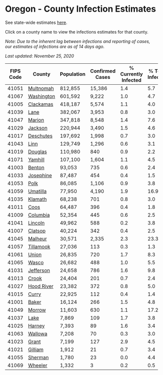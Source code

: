 # Oregon - County Infection Estimates

See state-wide estimates [here](/infections/us-or).

Click on a county name to view the infections estimates for that county.

*Note: Due to the inherent lag between infections and reporting of cases, our estimates of infections are as of 14 days ago.*

*Last updated: November 25, 2020*

|   FIPS Code |                   County |   Population |   Confirmed Cases |   % Currently Infected |   % Total Infected |
|-------------|--------------------------|--------------|-------------------|------------------------|--------------------|
|       41051 |   [Multnomah](multnomah) |      812,855 |            15,386 |                    1.4 |                5.7 |
|       41067 | [Washington](washington) |      601,592 |             9,222 |                    1.0 |                4.7 |
|       41005 |   [Clackamas](clackamas) |      418,187 |             5,574 |                    1.1 |                4.0 |
|       41039 |             [Lane](lane) |      382,067 |             3,953 |                    0.8 |                3.0 |
|       41047 |         [Marion](marion) |      347,818 |             8,548 |                    1.4 |                7.6 |
|       41029 |       [Jackson](jackson) |      220,944 |             3,490 |                    1.5 |                4.6 |
|       41017 |   [Deschutes](deschutes) |      197,692 |             1,998 |                    0.7 |                3.0 |
|       41043 |             [Linn](linn) |      129,749 |             1,296 |                    0.6 |                3.1 |
|       41019 |       [Douglas](douglas) |      110,980 |               840 |                    0.9 |                2.2 |
|       41071 |       [Yamhill](yamhill) |      107,100 |             1,604 |                    1.1 |                4.5 |
|       41003 |         [Benton](benton) |       93,053 |               735 |                    0.6 |                2.4 |
|       41033 |   [Josephine](josephine) |       87,487 |               454 |                    0.4 |                1.5 |
|       41053 |             [Polk](polk) |       86,085 |             1,106 |                    0.9 |                3.8 |
|       41059 |     [Umatilla](umatilla) |       77,950 |             4,190 |                    1.9 |               16.9 |
|       41035 |       [Klamath](klamath) |       68,238 |               701 |                    0.8 |                3.0 |
|       41011 |             [Coos](coos) |       64,487 |               396 |                    0.4 |                1.8 |
|       41009 |     [Columbia](columbia) |       52,354 |               445 |                    0.6 |                2.5 |
|       41041 |       [Lincoln](lincoln) |       49,962 |               588 |                    0.2 |                3.8 |
|       41007 |       [Clatsop](clatsop) |       40,224 |               342 |                    0.4 |                2.5 |
|       41045 |       [Malheur](malheur) |       30,571 |             2,335 |                    2.3 |               23.3 |
|       41057 |   [Tillamook](tillamook) |       27,036 |               113 |                    0.3 |                1.3 |
|       41061 |           [Union](union) |       26,835 |               720 |                    1.7 |                8.3 |
|       41065 |           [Wasco](wasco) |       26,682 |               488 |                    1.0 |                5.5 |
|       41031 |   [Jefferson](jefferson) |       24,658 |               786 |                    1.6 |                9.8 |
|       41013 |           [Crook](crook) |       24,404 |               201 |                    0.7 |                2.4 |
|       41027 | [Hood River](hood-river) |       23,382 |               372 |                    0.8 |                5.0 |
|       41015 |           [Curry](curry) |       22,925 |               112 |                    0.4 |                1.4 |
|       41001 |           [Baker](baker) |       16,124 |               266 |                    1.5 |                4.8 |
|       41049 |         [Morrow](morrow) |       11,603 |               630 |                    1.1 |               17.2 |
|       41037 |             [Lake](lake) |        7,869 |               109 |                    1.7 |                3.8 |
|       41025 |         [Harney](harney) |        7,393 |                89 |                    1.6 |                3.4 |
|       41063 |       [Wallowa](wallowa) |        7,208 |                70 |                    0.3 |                3.0 |
|       41023 |           [Grant](grant) |        7,199 |               127 |                    2.9 |                4.5 |
|       41021 |       [Gilliam](gilliam) |        1,912 |                21 |                    0.7 |                3.4 |
|       41055 |       [Sherman](sherman) |        1,780 |                23 |                    0.0 |                4.4 |
|       41069 |       [Wheeler](wheeler) |        1,332 |                 3 |                    0.2 |                0.5 |